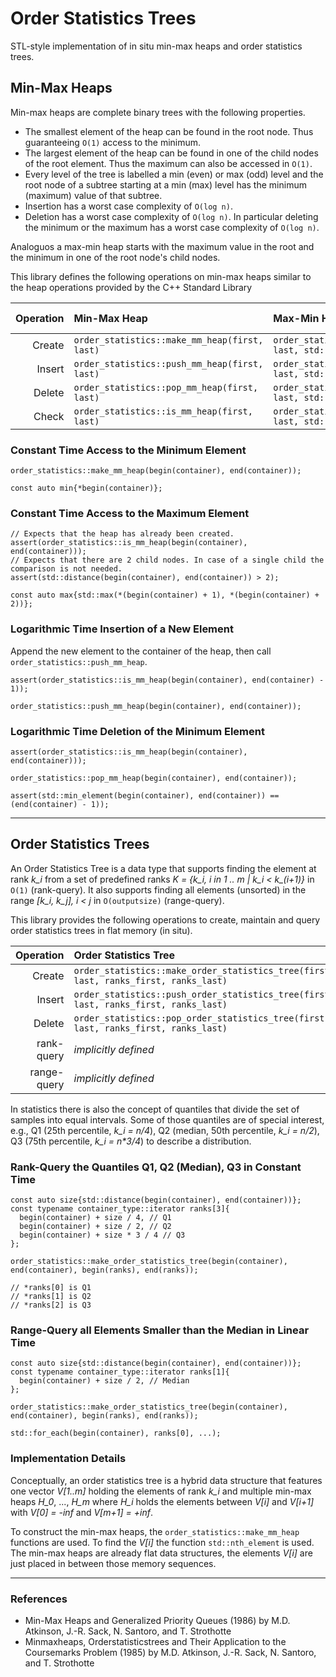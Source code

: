 # Order Statistics Trees
STL-style implementation of in situ min-max heaps and order statistics trees.

## Min-Max Heaps
Min-max heaps are complete binary trees with the following properties.

- The smallest element of the heap can be found in the root node. Thus guaranteeing `O(1)` access to the minimum.
- The largest element of the heap can be found in one of the child nodes of the root element. Thus the maximum can also be accessed in `O(1)`.
- Every level of the tree is labelled a min (even) or max (odd) level and the root node of a subtree starting at a min (max) level has the minimum (maximum) value of that subtree.
- Insertion has a worst case complexity of `O(log n)`.
- Deletion has a worst case complexity of `O(log n)`. In particular deleting the minimum or the maximum has a worst case complexity of `O(log n)`.

Analoguos a max-min heap starts with the maximum value in the root and the minimum in one of the root node's child nodes. 

This library defines the following operations on min-max heaps similar to the heap operations provided by the C++ Standard Library

| Operation | Min-Max Heap | Max-Min Heap | Min Heap (C++ Standard Library) |
| --: | :-- | :-- | :-- |
| Create | `order_statistics::make_mm_heap(first, last)` | `order_statistics::make_mm_heap(first, last, std::greater<>{})` | `std::make_heap(first, last)` |
| Insert | `order_statistics::push_mm_heap(first, last)` | `order_statistics::push_mm_heap(first, last, std::greater<>{})` | `std::make_heap(first, last)` |
| Delete | `order_statistics::pop_mm_heap(first, last)` | `order_statistics::pop_mm_heap(first, last, std::greater<>{})` | `std::make_heap(first, last)` |
| Check | `order_statistics::is_mm_heap(first, last)` | `order_statistics::is_mm_heap(first, last, std::greater<>{})` | `std::is_heap(first, last)` |

### Constant Time Access to the Minimum Element

```
order_statistics::make_mm_heap(begin(container), end(container));

const auto min{*begin(container)};
```

### Constant Time Access to the Maximum Element

```
// Expects that the heap has already been created.
assert(order_statistics::is_mm_heap(begin(container), end(container)));
// Expects that there are 2 child nodes. In case of a single child the comparison is not needed.
assert(std::distance(begin(container), end(container)) > 2);

const auto max{std::max(*(begin(container) + 1), *(begin(container) + 2))};
```

### Logarithmic Time Insertion of a New Element

Append the new element to the container of the heap, then call `order_statistics::push_mm_heap`. 

```
assert(order_statistics::is_mm_heap(begin(container), end(container) - 1));

order_statistics::push_mm_heap(begin(container), end(container));
```

### Logarithmic Time Deletion of the Minimum Element

```
assert(order_statistics::is_mm_heap(begin(container), end(container)));

order_statistics::pop_mm_heap(begin(container), end(container));

assert(std::min_element(begin(container), end(container)) == (end(container) - 1));
```
---

## Order Statistics Trees

An Order Statistics Tree is a data type that supports finding the element at rank *k_i* from a set of predefined ranks *K = {k_i, i in 1 .. m | k_i < k_(i+1)}* in `O(1)` (rank-query). It also supports finding all elements (unsorted) in the range *[k_i, k_j], i < j* in `O(outputsize)` (range-query).

This library provides the following operations to create, maintain and query order statistics trees in flat memory (in situ).

| Operation | Order Statistics Tree |
| --: | :-- |
| Create | `order_statistics::make_order_statistics_tree(first, last, ranks_first, ranks_last)` |
| Insert | `order_statistics::push_order_statistics_tree(first, last, ranks_first, ranks_last)` |
| Delete | `order_statistics::pop_order_statistics_tree(first, last, ranks_first, ranks_last)` |
| rank-query | *implicitly defined* |
| range-query | *implicitly defined* |

In statistics there is also the concept of quantiles that divide the set of samples into equal intervals. Some of those quantiles are of special interest, e.g., Q1 (25th percentile, *k_i = n/4*), Q2 (median, 50th percentile, *k_i = n/2*), Q3 (75th percentile, *k_i = n\*3/4*) to describe a distribution.

### Rank-Query the Quantiles Q1, Q2 (Median), Q3 in Constant Time

```
const auto size{std::distance(begin(container), end(container))};
const typename container_type::iterator ranks[3]{
  begin(container) + size / 4, // Q1
  begin(container) + size / 2, // Q2
  begin(container) + size * 3 / 4 // Q3
};

order_statistics::make_order_statistics_tree(begin(container), end(container), begin(ranks), end(ranks));

// *ranks[0] is Q1
// *ranks[1] is Q2
// *ranks[2] is Q3
```

### Range-Query all Elements Smaller than the Median in Linear Time

```
const auto size{std::distance(begin(container), end(container))};
const typename container_type::iterator ranks[1]{
  begin(container) + size / 2, // Median
};

order_statistics::make_order_statistics_tree(begin(container), end(container), begin(ranks), end(ranks));

std::for_each(begin(container), ranks[0], ...);
```

### Implementation Details

Conceptually, an order statistics tree is a hybrid data structure that features one vector *V\[1..m]* holding the elements of rank *k_i* and multiple min-max heaps *H_0*, ..., *H_m* where *H_i* holds the elements between *V\[i]* and *V\[i+1]* with *V\[0] = -inf* and *V\[m+1] = +inf*.

To construct the min-max heaps, the `order_statistics::make_mm_heap` functions are used. To find the *V\[i]* the function `std::nth_element` is used. The min-max heaps are already flat data structures, the elements *V\[i]* are just placed in between those memory sequences.

---

### References

- Min-Max Heaps and Generalized Priority Queues (1986) by M.D. Atkinson, J.-R. Sack, N. Santoro, and T. Strothotte
- Minmaxheaps, Orderstatisticstrees and Their Application to the Coursemarks Problem (1985) by M.D. Atkinson, J.-R. Sack, N. Santoro, and T. Strothotte